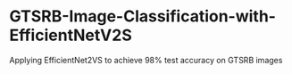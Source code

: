 # GTSRB-Image-Classification-with-EfficientNetV2S
Applying EfficientNet2VS to achieve 98% test accuracy on GTSRB images
